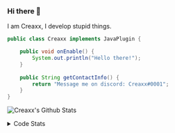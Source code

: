 ### Hi there 👋

I am Creaxx, I develop stupid things. 

```java
public class Creaxx implements JavaPlugin {

    public void onEnable() {
        System.out.println("Hello there!");
    }
    
    public String getContactInfo() {
        return "Message me on discord: Creaxx#0001";
    }
}
```

![Creaxx's Github Stats](https://github-readme-stats.vercel.app/api?username=CreaxxOG&show_icons=true&theme=dark&count_private=true)

<details>
  <summary>Code Stats</summary>

<!--START_SECTION:waka-->
![Code Time](http://img.shields.io/badge/Code%20Time-804%20hrs%2014%20mins-blue)

![Lines of code](https://img.shields.io/badge/From%20Hello%20World%20I%27ve%20Written-70%20Thousand%20lines%20of%20code-blue)

**🐱 My GitHub Data** 

> 🏆 315 Contributions in the Year 2022
 > 
> 📦 226.8 kB Used in GitHub's Storage 
 > 
> 🚫 Not Opted to Hire
 > 
> 📜 3 Public Repositories 
 > 
> 🔑 2 Private Repositories  
 > 
**I'm a Night 🦉** 

```text
🌞 Morning    6 commits      █░░░░░░░░░░░░░░░░░░░░░░░░   4.05% 
🌆 Daytime    53 commits     █████████░░░░░░░░░░░░░░░░   35.81% 
🌃 Evening    72 commits     ████████████░░░░░░░░░░░░░   48.65% 
🌙 Night      17 commits     ██░░░░░░░░░░░░░░░░░░░░░░░   11.49%

```
📅 **I'm Most Productive on Wednesday** 

```text
Monday       24 commits     ████░░░░░░░░░░░░░░░░░░░░░   16.22% 
Tuesday      32 commits     █████░░░░░░░░░░░░░░░░░░░░   21.62% 
Wednesday    45 commits     ███████░░░░░░░░░░░░░░░░░░   30.41% 
Thursday     6 commits      █░░░░░░░░░░░░░░░░░░░░░░░░   4.05% 
Friday       9 commits      █░░░░░░░░░░░░░░░░░░░░░░░░   6.08% 
Saturday     18 commits     ███░░░░░░░░░░░░░░░░░░░░░░   12.16% 
Sunday       14 commits     ██░░░░░░░░░░░░░░░░░░░░░░░   9.46%

```


📊 **This Week I Spent My Time On** 

```text
💬 Programming Languages: 
Java                     22 hrs 3 mins       █████████████████████░░░░   86.77% 
Kotlin                   2 hrs 11 mins       ██░░░░░░░░░░░░░░░░░░░░░░░   8.6% 
XML                      30 mins             ░░░░░░░░░░░░░░░░░░░░░░░░░   2.0% 
TypeScript               25 mins             ░░░░░░░░░░░░░░░░░░░░░░░░░   1.64% 
YAML                     7 mins              ░░░░░░░░░░░░░░░░░░░░░░░░░   0.48%

🔥 Editors: 
IntelliJ                 25 hrs 25 mins      █████████████████████████   100.0%

```

**I Mostly Code in Java** 

```text
Java                     5 repos             ███████████████░░░░░░░░░░   62.5% 
EJS                      1 repo              ███░░░░░░░░░░░░░░░░░░░░░░   12.5% 
Kotlin                   1 repo              ███░░░░░░░░░░░░░░░░░░░░░░   12.5% 
Python                   1 repo              ███░░░░░░░░░░░░░░░░░░░░░░   12.5%

```



 Last Updated on 22/08/2022 06:34:22 UTC
<!--END_SECTION:waka-->
</details>
